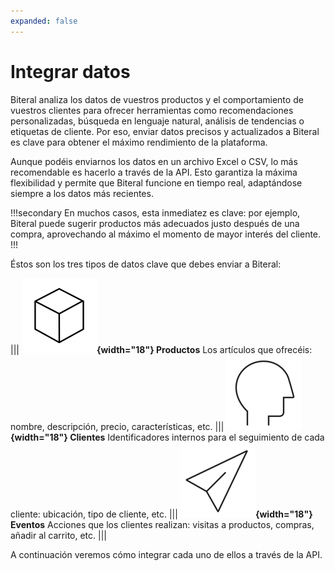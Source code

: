 ```yaml
---
expanded: false
---
```

# Integrar datos

Biteral analiza los datos de vuestros productos y el comportamiento de vuestros clientes para ofrecer herramientas como recomendaciones personalizadas, búsqueda en lenguaje natural, análisis de tendencias o etiquetas de cliente. Por eso, enviar datos precisos y actualizados a Biteral es clave para obtener el máximo rendimiento de la plataforma.

Aunque podéis enviarnos los datos en un archivo Excel o CSV, lo más recomendable es hacerlo a través de la API. Esto garantiza la máxima flexibilidad y permite que Biteral funcione en tiempo real, adaptándose siempre a los datos más recientes.

!!!secondary
En muchos casos, esta inmediatez es clave: por ejemplo, Biteral puede sugerir productos más adecuados justo después de una compra, aprovechando al máximo el momento de mayor interés del cliente.
!!!

Éstos son los tres tipos de datos clave que debes enviar a Biteral:

||| **![](/static/icons/product.svg){width="18"} Productos**
Los artículos que ofrecéis: nombre, descripción, precio, características, etc.
||| **![](/static/icons/customer.svg){width="18"} Clientes**
Identificadores internos para el seguimiento de cada cliente: ubicación, tipo de cliente, etc.
||| **![](/static/icons/event.svg){width="18"} Eventos**
Acciones que los clientes realizan: visitas a productos, compras, añadir al carrito, etc.
|||

A continuación veremos cómo integrar cada uno de ellos a través de la API.
